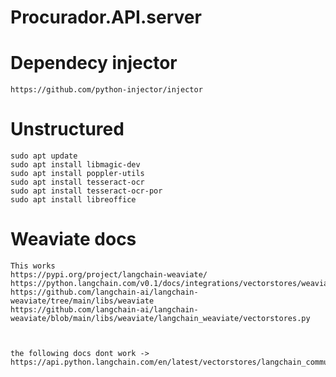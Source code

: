 # Procurador.API.server

# Dependecy injector
    https://github.com/python-injector/injector
    

# Unstructured
    sudo apt update
    sudo apt install libmagic-dev
    sudo apt install poppler-utils
    sudo apt install tesseract-ocr
    sudo apt install tesseract-ocr-por
    sudo apt install libreoffice

# Weaviate docs
    This works
    https://pypi.org/project/langchain-weaviate/
    https://python.langchain.com/v0.1/docs/integrations/vectorstores/weaviate/
    https://github.com/langchain-ai/langchain-weaviate/tree/main/libs/weaviate
    https://github.com/langchain-ai/langchain-weaviate/blob/main/libs/weaviate/langchain_weaviate/vectorstores.py



    the following docs dont work ->   https://api.python.langchain.com/en/latest/vectorstores/langchain_community.vectorstores.weaviate.Weaviate.html 

